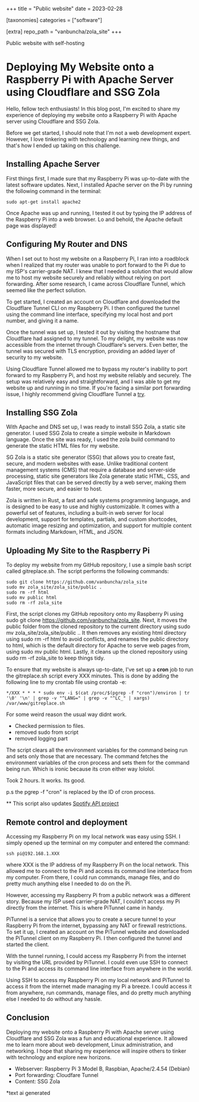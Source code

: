 +++
title = "Public website"
date = 2023-02-28

[taxonomies]
categories = ["software"]

[extra]
repo_path = "vanbuncha/zola_site"
+++

Public website with self-hosting

<!-- more -->

# Deploying My Website onto a Raspberry Pi with Apache Server using Cloudflare and SSG Zola

Hello, fellow tech enthusiasts! In this blog post, I'm excited to share my experience of deploying my website onto a Raspberry Pi with Apache server using Cloudflare and SSG Zola.

Before we get started, I should note that I'm not a web development expert. However, I love tinkering with technology and learning new things, and that's how I ended up taking on this challenge.

## Installing Apache Server

First things first, I made sure that my Raspberry Pi was up-to-date with the latest software updates. Next, I installed Apache server on the Pi by running the following command in the terminal:

    sudo apt-get install apache2

Once Apache was up and running, I tested it out by typing the IP address of the Raspberry Pi into a web browser. Lo and behold, the Apache default page was displayed!

## Configuring My Router and DNS

When I set out to host my website on a Raspberry Pi, I ran into a roadblock when I realized that my router was unable to port forward to the Pi due to my ISP's carrier-grade NAT. I knew that I needed a solution that would allow me to host my website securely and reliably without relying on port forwarding. After some research, I came across Cloudflare Tunnel, which seemed like the perfect solution.

To get started, I created an account on Cloudflare and downloaded the Cloudflare Tunnel CLI on my Raspberry Pi. I then configured the tunnel using the command line interface, specifying my local host and port number, and giving it a name.

Once the tunnel was set up, I tested it out by visiting the hostname that Cloudflare had assigned to my tunnel. To my delight, my website was now accessible from the internet through Cloudflare's servers. Even better, the tunnel was secured with TLS encryption, providing an added layer of security to my website.

Using Cloudflare Tunnel allowed me to bypass my router's inability to port forward to my Raspberry Pi, and host my website reliably and securely. The setup was relatively easy and straightforward, and I was able to get my website up and running in no time. If you're facing a similar port forwarding issue, I highly recommend giving Cloudflare Tunnel a <a href="https://pimylifeup.com/raspberry-pi-cloudflare-tunnel/">try</a>.
## Installing SSG Zola

With Apache and DNS set up, I was ready to install SSG Zola, a static site generator. I used SSG Zola to create a simple website in Markdown language. Once the site was ready, I used the zola build command to generate the static HTML files for my website.

SG Zola is a static site generator (SSG) that allows you to create fast, secure, and modern websites with ease. Unlike traditional content management systems (CMS) that require a database and server-side processing, static site generators like Zola generate static HTML, CSS, and JavaScript files that can be served directly by a web server, making them faster, more secure, and easier to host.

Zola is written in Rust, a fast and safe systems programming language, and is designed to be easy to use and highly customizable. It comes with a powerful set of features, including a built-in web server for local development, support for templates, partials, and custom shortcodes, automatic image resizing and optimization, and support for multiple content formats including Markdown, HTML, and JSON.



## Uploading My Site to the Raspberry Pi

To deploy my website from my GitHub repository, I use a simple bash script called gitreplace.sh. The script performs the following commands:

```
sudo git clone https://github.com/vanbuncha/zola_site
sudo mv zola_site/zola_site/public .
sudo rm -rf html
sudo mv public html
sudo rm -rf zola_site
```
First, the script clones my GitHub repository onto my Raspberry Pi using sudo git clone https://github.com/vanbuncha/zola_site. Next, it moves the public folder from the cloned repository to the current directory using sudo mv zola_site/zola_site/public .. It then removes any existing html directory using sudo rm -rf html to avoid conflicts, and renames the public directory to html, which is the default directory for Apache to serve web pages from, using sudo mv public html. Lastly, it cleans up the cloned repository using sudo rm -rf zola_site to keep things tidy.

To ensure that my website is always up-to-date, I've set up a <b>cron</b> job to run the gitreplace.sh script every XXX minutes. This is done by adding the following line to my crontab file using crontab -e: 

    */XXX * * * * sudo env -i $(cat /proc/$(pgrep -f "cron")/environ | tr '\0' '\n' | grep -v "^LANG=" | grep -v "^LC_" | xargs) /var/www/gitreplace.sh

For some weird reason the usual way didnt work.
- Checked permission to files.
- removed sudo from script
- removed logging part

The script clears all the environment variables for the command being run and sets only those that are necessary. The command fetches the environment variables of the cron process and sets them for the command being run. Which is ironic because its cron either way lololol. 

Took 2 hours. It works. Its good.

p.s the pgrep -f "cron" is replaced by the ID of cron process.

** This script also updates <a href="https://vanguyen.info/spotify_api_project/">Spotify API project</a>

## Remote control and deployment

Accessing my Raspberry Pi on my local network was easy using SSH. I simply opened up the terminal on my computer and entered the command:

    ssh pi@192.168.1.XXX
where XXX is the IP address of my Raspberry Pi on the local network. This allowed me to connect to the Pi and access its command line interface from my computer. From there, I could run commands, manage files, and do pretty much anything else I needed to do on the Pi.

However, accessing my Raspberry Pi from a public network was a different story. Because my ISP used carrier-grade NAT, I couldn't access my Pi directly from the internet. This is where PiTunnel came in handy.

PiTunnel is a service that allows you to create a secure tunnel to your Raspberry Pi from the internet, bypassing any NAT or firewall restrictions. To set it up, I created an account on the PiTunnel website and downloaded the PiTunnel client on my Raspberry Pi. I then configured the tunnel and started the client.

With the tunnel running, I could access my Raspberry Pi from the internet by visiting the URL provided by PiTunnel. I could even use SSH to connect to the Pi and access its command line interface from anywhere in the world.

Using SSH to access my Raspberry Pi on my local network and PiTunnel to access it from the internet made managing my Pi a breeze. I could access it from anywhere, run commands, manage files, and do pretty much anything else I needed to do without any hassle.


## Conclusion

Deploying my website onto a Raspberry Pi with Apache server using Cloudflare and SSG Zola was a fun and educational experience. It allowed me to learn more about web development, Linux administration, and networking. I hope that sharing my experience will inspire others to tinker with technology and explore new horizons.

-  Webserver: Raspberry Pi 3 Model B, Raspbian, Apache/2.4.54 (Debian)
- Port forwarding: Cloudfare Tunnel
- Content: SSG Zola 

*text ai generated